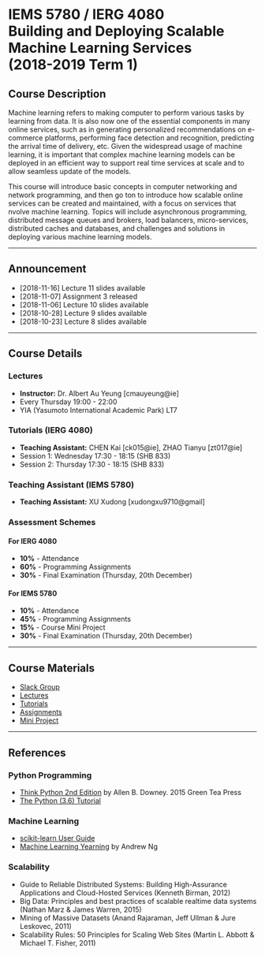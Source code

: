 # IEMS 5780 / IERG 4080<br/>Building and Deploying Scalable Machine Learning Services<br/>(2018-2019 Term 1)

## Course Description

Machine learning refers to making computer to perform various tasks by learning from data. It is also now one of the essential components in many online services, such as in generating personalized recommendations on e-commerce platforms, performing face detection and recognition, predicting the arrival time of delivery, etc. Given the widespread usage of machine learning, it is important that complex machine learning models can be deployed in an efficient way to support real time services at scale and to allow seamless update of the models.

This course will introduce basic concepts in computer networking and network programming, and then go ton to introduce how scalable online services can be created and maintained, with a focus on services that nvolve machine learning. Topics will include asynchronous programming, distributed message queues and brokers, load balancers, micro-services, distributed caches and databases, and challenges and solutions in deploying various machine learning models.

---

## Announcement

* [2018-11-16] Lecture 11 slides available
* [2018-11-07] Assignment 3 released
* [2018-11-06] Lecture 10 slides available
* [2018-10-28] Lecture 9 slides available
* [2018-10-23] Lecture 8 slides available

---

## Course Details

### Lectures

- **Instructor:** Dr. Albert Au Yeung [cmauyeung@ie]
- Every Thursday 19:00 - 22:00
- YIA (Yasumoto International Academic Park) LT7

### Tutorials (IERG 4080)

- **Teaching Assistant:** CHEN Kai [ck015@ie], ZHAO Tianyu [zt017@ie]
- Session 1: Wednesday 17:30 - 18:15 (SHB 833)
- Session 2: Thursday 17:30 - 18:15 (SHB 833)

### Teaching Assistant (IEMS 5780)

- **Teaching Assistant:** XU Xudong [xudongxu9710@gmail]

### Assessment Schemes

#### For IERG 4080
- **10%** - Attendance
- **60%** - Programming Assignments
- **30%** - Final Examination (Thursday, 20th December)

#### For IEMS 5780
- **10%** - Attendance
- **45%** - Programming Assignments
- **15%** - Course Mini Project
- **30%** - Final Examination (Thursday, 20th December)

---

## Course Materials

- [Slack Group](https://iems5780-1819t1.slack.com/)
- [Lectures](lectures.md)
- [Tutorials](tutorials.md)
- [Assignments](assignments.md)
- [Mini Project](miniproject.md)

---

## References

### Python Programming
- [Think Python 2nd Edition](https://greenteapress.com/wp/think-python-2e/) by Allen B. Downey. 2015 Green Tea Press
- [The Python (3.6) Tutorial](https://docs.python.org/3.6/tutorial/)

### Machine Learning
- [scikit-learn User Guide](http://scikit-learn.org/stable/user_guide.html)
- [Machine Learning Yearning](http://www.mlyearning.org/) by Andrew Ng

### Scalability
- Guide to Reliable Distributed Systems: Building High-Assurance Applications and Cloud-Hosted Services (Kenneth Birman, 2012)
- Big Data: Principles and best practices of scalable realtime data systems (Nathan Marz &amp; James Warren, 2015)
- Mining of Massive Datasets (Anand Rajaraman, Jeff Ullman &amp; Jure Leskovec, 2011)
- Scalability Rules: 50 Principles for Scaling Web Sites (Martin L. Abbott &amp; Michael T. Fisher, 2011)

